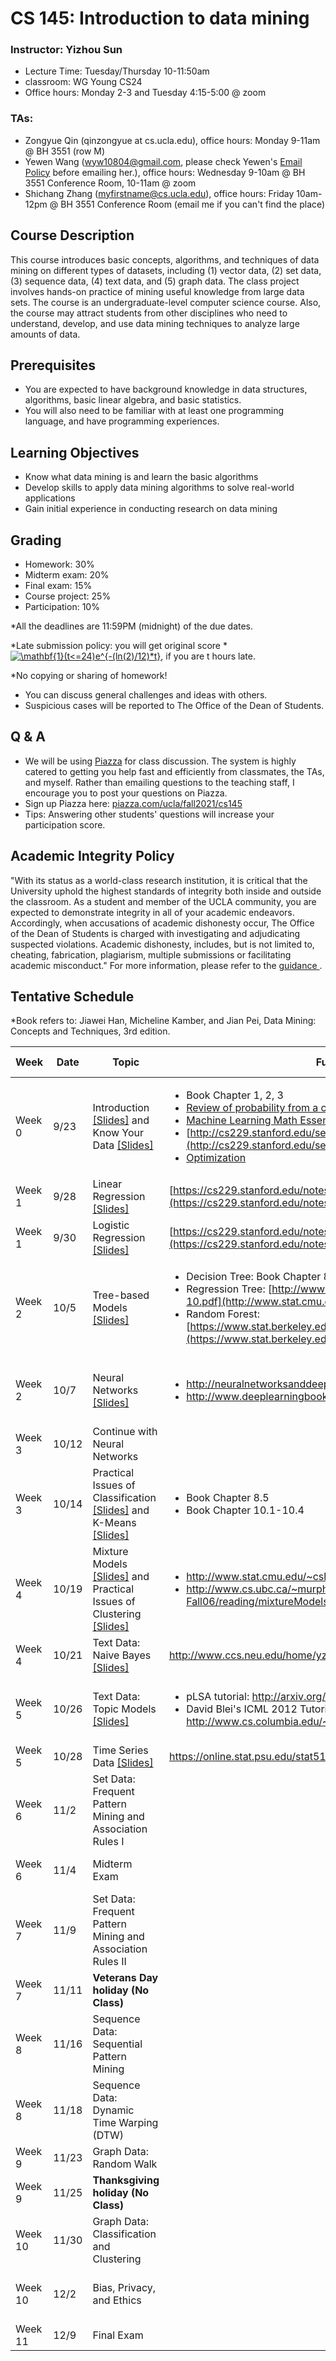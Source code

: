 # CS 145: Introduction to data mining
### Instructor: Yizhou Sun
- Lecture Time: Tuesday/Thursday 10-11:50am
- classroom: WG Young CS24
- Office hours: Monday 2-3 and Tuesday 4:15-5:00 @ zoom

### TAs:
- Zongyue Qin (qinzongyue at cs.ucla.edu), office hours: Monday 9-11am @ BH 3551 (row M)
- Yewen Wang (wyw10804@gmail.com, please check Yewen's [Email Policy](https://sites.google.com/view/wyw10804/home/email-policy?authuser=0) before emailing her.), office hours: Wednesday 9-10am @ BH 3551 Conference Room, 10-11am @ zoom
- Shichang Zhang (myfirstname@cs.ucla.edu), office hours: Friday 10am-12pm @ BH 3551 Conference Room (email me if you can't find the place)


## Course Description
This course introduces basic concepts, algorithms, and techniques of data mining on different types of datasets, including (1) vector data, (2) set data, (3) sequence data, (4) text data, and (5) graph data. The class project involves hands-on practice of mining useful knowledge from large data sets. The course is an undergraduate-level computer science course. Also, the course may attract students from other disciplines who need to understand, develop, and use data mining techniques to analyze large amounts of data.

## Prerequisites
- You are expected to have background knowledge in data structures, algorithms, basic linear algebra, and basic statistics.
-	You will also need to be familiar with at least one programming language, and have programming experiences.

## Learning Objectives
- Know what data mining is and learn the basic algorithms
- Develop skills to apply data mining algorithms to solve real-world applications
- Gain initial experience in conducting research on data mining

## Grading
-	Homework: 30%
-	Midterm exam: 20%
-	Final exam: 15%
-	Course project: 25%
-	Participation: 10%

*All the deadlines are 11:59PM (midnight) of the due dates.

*Late submission policy: you will get original score * <a href="https://www.codecogs.com/eqnedit.php?latex=\mathbf{1}(t<=24)e^{-(ln(2)/12)*t}" target="_blank"><img src="https://latex.codecogs.com/gif.latex?\mathbf{1}(t<=24)e^{-(ln(2)/12)*t}" title="\mathbf{1}(t<=24)e^{-(ln(2)/12)*t}" /></a>, if you are t hours late.

*No copying or sharing of homework!

- You can discuss general challenges and ideas with others.
- Suspicious cases will be reported to The Office of the Dean of Students.


## Q & A
-	We will be using [Piazza](piazza.com/ucla/fall2021/cs145) for class discussion. The system is highly catered to getting you help fast and efficiently from classmates, the TAs, and myself. Rather than emailing questions to the teaching staff, I encourage you to post your questions on Piazza.
-	Sign up Piazza here: [piazza.com/ucla/fall2021/cs145](piazza.com/ucla/fall2021/cs145)
-	Tips: Answering other students' questions will increase your participation score.

## Academic Integrity Policy
"With its status as a world-class research institution, it is critical that the University uphold the highest standards of integrity both inside and outside the classroom. As a student and member of the UCLA community, you are expected to demonstrate integrity in all of your academic endeavors. Accordingly, when accusations of academic dishonesty occur, The Office of the Dean of Students is charged with investigating and adjudicating suspected violations. Academic dishonesty, includes, but is not limited to, cheating, fabrication, plagiarism, multiple submissions or facilitating academic misconduct."
For more information, please refer to the <a href="https://www.deanofstudents.ucla.edu/portals/16/documents/studentguide.pdf"> guidance </a>.

## Tentative Schedule
*Book refers to: Jiawei Han, Micheline Kamber, and Jian Pei, Data Mining: Concepts and Techniques, 3rd edition.

| Week | Date | Topic | Further Reading | Discussion Session| Homework| Course Project|
| ------- | ------ | ------ | -------- | ------ | ------ | ------ |
| Week 0 |9/23 |Introduction [[Slides]](http://web.cs.ucla.edu/~yzsun/classes/2021Fall_CS145/Slides/01Intro.pdf) and Know Your Data [[Slides]](http://web.cs.ucla.edu/~yzsun/classes/2021Fall_CS145/Slides/02Data_Exploration.pdf)|<ul><li>Book Chapter 1, 2, 3</li><li>[Review of probability from a course by David Blei](http://www.cs.princeton.edu/courses/archive/spring07/cos424/scribe_notes/0208.pdf) from Princeton U.</li><li>[Machine Learning Math Essentials](http://courses.washington.edu/css490/2012.Winter/lecture_slides/02_math_essentials.pdf) by Jeff Howbert from Washington U.</li><li>[http://cs229.stanford.edu/section/cs229-prob.pdf](http://cs229.stanford.edu/section/cs229-prob.pdf)</li><li>[Optimization](http://web.cs.ucla.edu/~yzsun/classes/2018Fall_CS145/Slides/optimization.pdf)|[Week0 Slides](https://docs.google.com/presentation/d/1BUCid4CmI-5IOrvywBQ2EvDVrcw8I9YZ1qZj0ltWCC8/edit?usp=sharing)</li></ul>|||
| Week 1 |9/28 |Linear Regression [[Slides]](http://web.cs.ucla.edu/~yzsun/classes/2021Fall_CS145/Slides/03Vector_Data_LinearR.pdf)|[https://cs229.stanford.edu/notes2021fall/cs229-notes1.pdf](https://cs229.stanford.edu/notes2021fall/cs229-notes1.pdf)||||
| Week 1 |9/30 |Logistic Regression [[Slides]](http://web.cs.ucla.edu/~yzsun/classes/2021Fall_CS145/Slides/04Vector_Data_LogisticR.pdf)|[https://cs229.stanford.edu/notes2021fall/cs229-notes1.pdf](https://cs229.stanford.edu/notes2021fall/cs229-notes1.pdf)|[Week 1 Slides](https://docs.google.com/presentation/d/1P8-sYYI4TJaGE5h9bodldNRIf2W0I5wQNSjxlneLan0/edit?usp=sharing)|HW1 Released||
| Week 2 |10/5 |Tree-based Models [[Slides]](http://web.cs.ucla.edu/~yzsun/classes/2021Fall_CS145/Slides/05Decision_Tree.pdf)|<ul><li> Decision Tree: Book Chapter 8.1, 8.2</li><li>Regression Tree: [http://www.stat.cmu.edu/~cshalizi/350-2006/lecture-10.pdf](http://www.stat.cmu.edu/~cshalizi/350-2006/lecture-10.pdf)</li><li>Random Forest: [https://www.stat.berkeley.edu/~breiman/RandomForests/cc_home.htm](https://www.stat.berkeley.edu/~breiman/RandomForests/cc_home.htm)</li></ul>||||
| Week 2 |10/7 |Neural Networks [[Slides]](http://web.cs.ucla.edu/~yzsun/classes/2021Fall_CS145/Slides/06NN.pdf)|<ul><li>http://neuralnetworksanddeeplearning.com/</li><li>http://www.deeplearningbook.org/</li></ul>|[Week 2 Slides](https://docs.google.com/presentation/d/12FAAfNWkOpdFq5E_x_iMHjp0j1qgMs1myUqZvnhOcG0/edit?usp=sharing)|HW1 Due (10/6 11:59pm), HW2 Released||
| Week 3 |10/12|Continue with Neural Networks|||||
| Week 3 |10/14|Practical Issues of Classification [[Slides]](http://web.cs.ucla.edu/~yzsun/classes/2021Fall_CS145/Slides/07Evaluation_Classification.pdf) and K-Means [[Slides]](http://web.cs.ucla.edu/~yzsun/classes/2021Fall_CS145/Slides/08ClusteringBasics.pdf) |<ul><li>Book Chapter 8.5</li><li>Book Chapter 10.1-10.4</li><ul>|[Week 3 Slides](https://docs.google.com/presentation/d/14uC4g7JQJUX3OvyhTOufFK58vWVDT-tNqdyb6KhpKzQ/edit?usp=sharing)|||
| Week 4 |10/19 |Mixture Models [[Slides]](http://web.cs.ucla.edu/~yzsun/classes/2021Fall_CS145/Slides/09GMM.pdf) and Practical Issues of Clustering [[Slides]](http://web.cs.ucla.edu/~yzsun/classes/2021Fall_CS145/Slides/10Evaluation_Clustering.pdf)|<ul><li>http://www.stat.cmu.edu/~cshalizi/350/lectures/29/lecture-29.pdf</li><li>http://www.cs.ubc.ca/~murphyk/Teaching/CS340-Fall06/reading/mixtureModels.pdf</li></ul>||HW2 Due (10/18 11:59pm), HW3 Released||
| Week 4 |10/21 |Text Data: Naive Bayes [[Slides]](http://web.cs.ucla.edu/~yzsun/classes/2021Fall_CS145/Slides/11Text_NB.pdf) |http://www.ccs.neu.edu/home/yzsun/classes/2014Fall_CS6220/Slides/NB.pdf|[Week 4 Slides](https://docs.google.com/presentation/d/1T2FwCWcP9SOHOV5cjdtykBWZ0lVtO8sbyLyMgixrfiI/edit?usp=sharing)|||
| Week 5 |10/26 |Text Data: Topic Models [[Slides]](http://web.cs.ucla.edu/~yzsun/classes/2021Fall_CS145/Slides/12Text_TopicModel.pdf) |<ul><li>pLSA tutorial: http://arxiv.org/pdf/1212.3900.pdf</li><li>David Blei's ICML 2012 Tutorial: http://www.cs.columbia.edu/~blei/talks/Blei_ICML_2012.pdf</li></ul>||HW3 Due (10/25 11:59pm), HW4 Released||
| Week 5 |10/28 |Time Series Data [[Slides]](http://web.cs.ucla.edu/~yzsun/classes/2021Fall_CS145/Slides/13TimeSeries.pdf) |https://online.stat.psu.edu/stat510||||
| Week 6 |11/2 |Set Data: Frequent Pattern Mining and Association Rules I |||||
| Week 6 |11/4 |Midterm Exam |||HW4 Due| 11/7 Midterm Report Due|
| Week 7 |11/9 |Set Data: Frequent Pattern Mining and Association Rules II ||||| 
| Week 7 |11/11 |**Veterans Day holiday (No Class)** |||||
| Week 8 |11/16 |Sequence Data: Sequential Pattern Mining |||||
| Week 8 |11/18 |Sequence Data: Dynamic Time Warping (DTW)  |||||
| Week 9 |11/23 |Graph Data: Random Walk |||||
| Week 9 |11/25 |**Thanksgiving holiday (No Class)** |||||
| Week 10 |11/30 |Graph Data: Classification and Clustering |||||
| Week 10 |12/2 | Bias, Privacy, and Ethics||||12/5 Kaggle Submission Stop|
| Week 11 |12/9 |Final Exam||||12/10 Final Report Due|
